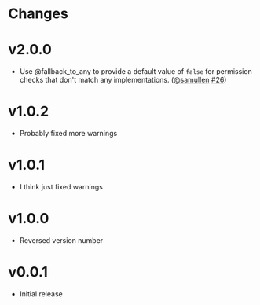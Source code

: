 # Changes

# v2.0.0

- Use @fallback_to_any to provide a default value of `false` for permission checks that don't match any implementations. ([@samullen](https://github.com/samullen) [#26](https://github.com/jarednorman/canada/pull/26))

# v1.0.2

- Probably fixed more warnings

# v1.0.1

- I think just fixed warnings

# v1.0.0

- Reversed version number

# v0.0.1

- Initial release
